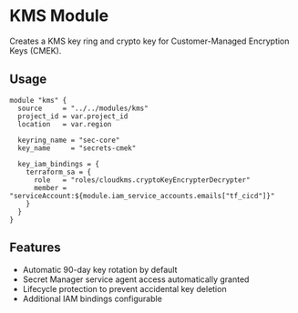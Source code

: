 # KMS Module

Creates a KMS key ring and crypto key for Customer-Managed Encryption Keys (CMEK).

## Usage

```hcl
module "kms" {
  source     = "../../modules/kms"
  project_id = var.project_id
  location   = var.region
  
  keyring_name = "sec-core"
  key_name     = "secrets-cmek"
  
  key_iam_bindings = {
    terraform_sa = {
      role   = "roles/cloudkms.cryptoKeyEncrypterDecrypter"
      member = "serviceAccount:${module.iam_service_accounts.emails["tf_cicd"]}"
    }
  }
}
```

## Features

- Automatic 90-day key rotation by default
- Secret Manager service agent access automatically granted
- Lifecycle protection to prevent accidental key deletion
- Additional IAM bindings configurable
